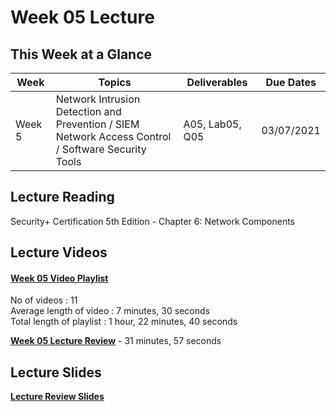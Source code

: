 # Week 05 Lecture

## This Week at a Glance

| Week | Topics |  Deliverables | Due Dates |
| --- | --- | --- | --- |
| Week 5 | 	Network Intrusion Detection and Prevention / SIEM  <br> Network Access Control / Software Security Tools | A05, Lab05, Q05| 03/07/2021 |

## Lecture Reading

Security+ Certification 5th Edition - Chapter 6: Network Components

## Lecture Videos

#### [Week 05 Video Playlist](https://youtube.com/playlist?list=PLngyu7uagB4fHjZDFYWg3ppLEPgui6qWo) <br>
No of videos : 11 <br>
Average length of video : 7 minutes, 30 seconds<br>
Total length of playlist : 1 hour, 22 minutes, 40 seconds<br>

**[Week 05 Lecture Review]()** - 31 minutes, 57 seconds


## Lecture Slides

**[Lecture Review Slides](week05-lecture-notes.pdf)**
